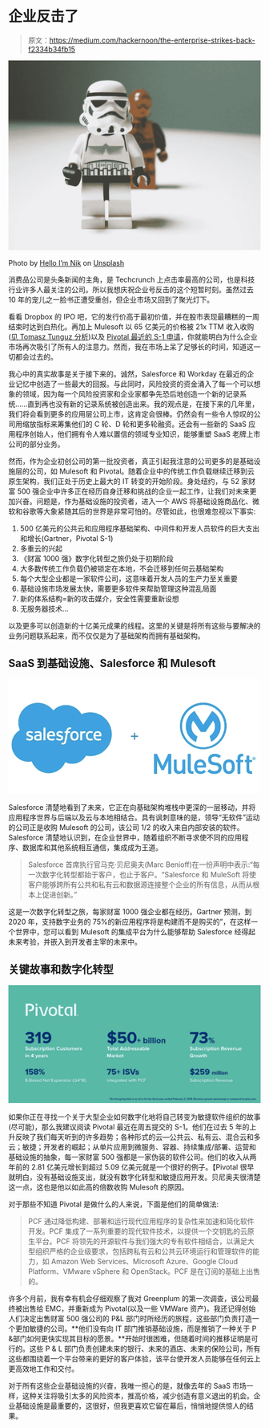 # 企业反击了

> 原文：<https://medium.com/hackernoon/the-enterprise-strikes-back-f2334b34fb15>

![](img/49fee4c85a13974793f5b7075f2a41bf.png)

Photo by [Hello I’m Nik](https://unsplash.com/photos/F3E5Bkq0JUY?utm_source=unsplash&utm_medium=referral&utm_content=creditCopyText) on [Unsplash](https://unsplash.com/search/photos/star-wars?utm_source=unsplash&utm_medium=referral&utm_content=creditCopyText)

消费品公司是头条新闻的主角，是 Techcrunch 上点击率最高的公司，也是科技行业许多人最关注的公司。所以我想庆祝企业号反击的这个短暂时刻。虽然过去 10 年的宠儿之一脸书正遭受重创，但企业市场又回到了聚光灯下。

看看 Dropbox 的 IPO 吧，它的发行价高于最初价值，并在股市表现最糟糕的一周结束时达到白热化。再加上 Mulesoft 以 65 亿美元的价格被 21x TTM 收入收购([见 Tomasz Tunguz 分析](http://tomtunguz.com/mulesoft-crm/))以及 [Pivotal 最近的 S-1 申请](https://www.sec.gov/Archives/edgar/data/1574135/000104746918002061/a2234898zs-1.htm)，你就能明白为什么企业市场再次吸引了所有人的注意力。然而，我在市场上呆了足够长的时间，知道这一切都会过去的。

我心中的真实故事是关于接下来的。诚然，Salesforce 和 Workday 在最近的企业记忆中创造了一些最大的回报。与此同时，风险投资的资金涌入了每一个可以想象的领域，因为每一个风险投资家和企业家都争先恐后地创造一个新的记录系统……直到再也没有新的记录系统被创造出来。我的观点是，在接下来的几年里，我们将会看到更多的应用层公司上市，这肯定会很棒。仍然会有一些令人惊叹的公司用缩放指标来筹集他们的 C 轮、D 轮和更多轮融资。还会有一些新的 SaaS 应用程序创始人，他们拥有令人难以置信的领域专业知识，能够重塑 SaaS 老牌上市公司的部分业务。

然而，作为企业初创公司的第一批投资者，真正引起我注意的公司更多的是基础设施层的公司，如 Mulesoft 和 Pivotal。随着企业中的传统工作负载继续迁移到云原生架构，我们正处于历史上最大的 IT 转变的开始阶段。身处纽约，与 52 家财富 500 强企业中许多正在经历自身迁移和挑战的企业一起工作，让我们对未来更加兴奋。问题是，作为基础设施的投资者，进入一个 AWS 将基础设施商品化、微软和谷歌等大象紧随其后的世界是非常可怕的。尽管如此，也很难忽视以下事实:

1.  500 亿美元的公共云和应用程序基础架构、中间件和开发人员软件的巨大支出和增长(Gartner，Pivotal S-1)
2.  多重云的兴起
3.  《财富 1000 强》数字化转型之旅仍处于初期阶段
4.  大多数传统工作负载仍被锁定在本地，不会迁移到任何云基础架构
5.  每个大型企业都是一家软件公司，这意味着开发人员的生产力至关重要
6.  基础设施市场发展太快，需要更多软件来帮助管理这种混乱局面
7.  新的体系结构=新的攻击媒介，安全性需要重新设想
8.  无服务器技术…

以及更多可以创造新的十亿美元成果的线程。这里的关键是将所有这些与要解决的业务问题联系起来，而不仅仅是为了基础架构而拥有基础架构。

## SaaS 到基础设施、Salesforce 和 Mulesoft

![](img/92545317c596d50e6bbeefbfd4ca081e.png)

Salesforce 清楚地看到了未来，它正在向基础架构堆栈中更深的一层移动，并将应用程序世界与后端以及云与本地相结合。具有讽刺意味的是，领导“无软件”运动的公司正是收购 Mulesoft 的公司，该公司 1/2 的收入来自内部安装的软件。Salesforce 清楚地认识到，在企业世界中，随着组织不断寻求使不同的应用程序、数据库和其他系统相互通信，集成成为王道。

> Salesforce 首席执行官马克·贝尼奥夫(Marc Benioff)在一份声明中表示:“每一次数字化转型都始于客户，也止于客户。“Salesforce 和 MuleSoft 将使客户能够跨所有公共和私有云和数据源连接整个企业的所有信息，从而从根本上促进创新。”

这是一次数字化转型之旅，每家财富 1000 强企业都在经历。Gartner 预测，到 2020 年，支持数字业务的 75%的新应用程序将是构建而不是购买的”，在这样一个世界中，您可以看到 Mulesoft 的集成平台为什么能够帮助 Salesforce 经得起未来考验，并嵌入到开发者主宰的未来中。

## 关键故事和数字化转型

![](img/777e6a6d64cc7c931e495743fc58d348.png)

如果你正在寻找一个关于大型企业如何数字化地将自己转变为敏捷软件组织的故事(尽可能)，那么我建议阅读 Pivotal 最近在周五提交的 S-1。他们在过去 5 年的上升反映了我们每天听到的许多趋势；各种形式的云—公共云、私有云、混合云和多云；敏捷；开发者的崛起；从单片应用到微服务、容器、持续集成/部署、运营和基础设施的抽象，每一家财富 500 强都是一家伪装的软件公司。他们的收入从两年前的 2.81 亿美元增长到超过 5.09 亿美元就是一个很好的例子。【Pivotal 很早就明白，没有基础设施支出，就没有数字化转型和敏捷应用开发。贝尼奥夫很清楚这一点，这也是他以如此高的倍数收购 Mulesoft 的原因。

对于那些不知道 Pivotal 是做什么的人来说，下面是他们的简单做法:

> PCF 通过降低构建、部署和运行现代应用程序的复杂性来加速和简化软件开发。PCF 集成了一系列重要的现代软件技术，以提供一个交钥匙的云原生平台。PCF 将领先的开源软件与我们强大的专有软件相结合，以满足大型组织严格的企业级要求，包括跨私有云和公共云环境运行和管理软件的能力，如 Amazon Web Services、Microsoft Azure、Google Cloud Platform、VMware vSphere 和 OpenStack。PCF 是在订阅的基础上出售的。

许多个月前，我有幸有机会仔细观察了我对 Greenplum 的第一次调查，该公司最终被出售给 EMC，并重新成为 Pivotal(以及一些 VMWare 资产)。我还记得创始人们决定出售财富 500 强公司的 P&L 部门时所经历的旅程，这些部门负责打造一个更加敏捷的公司。**他们没有向 IT 部门推销基础设施，而是推销了一种关于 P &部门如何更快实现其目标的愿景。**开始时很困难，但随着时间的推移证明是可行的。这些 P & L 部门负责创建未来的银行、未来的酒店、未来的保险公司，所有这些都围绕着一个平台带来的更好的客户体验，该平台使开发人员能够在任何云上更高效地工作和交付。

对于所有这些企业基础设施的兴奋，我唯一担心的是，就像去年的 SaaS 市场一样，这种关注将吸引太多的风险资本，推高价格，减少创造有意义退出的机会。企业基础设施是最重要的，这很好，但我更喜欢它留在幕后，悄悄地提供惊人的结果。